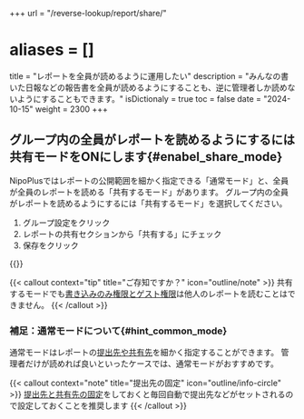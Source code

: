 +++
url = "/reverse-lookup/report/share/"
# aliases = []
title = "レポートを全員が読めるように運用したい"
description = "みんなの書いた日報などの報告書を全員が読めるようにすることも、逆に管理者しか読めないようにすることもできます。"
isDictionaly = true
toc = false
date = "2024-10-15"
weight = 2300
+++

## グループ内の全員がレポートを読めるようにするには共有モードをONにします{#enabel_share_mode}

NipoPlusではレポートの公開範囲を細かく指定できる「通常モード」と、全員が全員のレポートを読める「共有するモード」があります。
グループ内の全員がレポートを読めるようにするには「共有するモード」を選択してください。

1. グループ設定をクリック
2. レポートの共有セクションから「共有する」にチェック
3. 保存をクリック

{{<iTablet filename="img/share" msg="みんなで情報共有する際に便利だけど人数が多いと読むのが大変かも？" alice="question">}}

{{< callout context="tip" title="ご存知ですか？" icon="outline/note" >}}
共有するモードでも[書き込みのみ権限とゲスト権限](/docs/setup/staff-global/rank/#others)は他人のレポートを読むことはできません。
{{< /callout >}}

### 補足：通常モードについて{#hint_common_mode}

通常モードはレポートの<a href="/docs/manual/write-report/dist/">提出先や共有先</a>を細かく指定することができます。
管理者だけが読めれば良いといったケースでは、通常モードがおすすめです。

{{< callout context="note" title="提出先の固定" icon="outline/info-circle" >}}
[提出先と共有先の固定](/docs/setup/staff-local/dist/)をしておくと毎回自動で提出先などがセットされるので設定しておくことを推奨します
{{< /callout >}}
